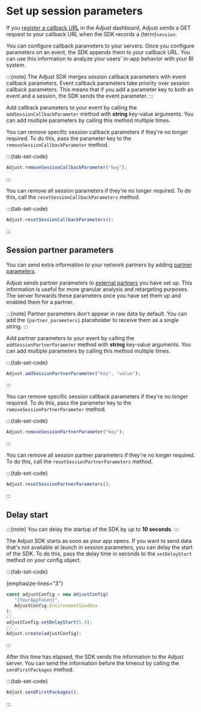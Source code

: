 # Set up session parameters

If you [register a callback URL](https://help.adjust.com/en/article/best-practices-callbacks) in the Adjust dashboard, Adjust sends a GET request to your callback URL when the SDK records a {term}`session`.

You can configure callback parameters to your servers. Once you configure parameters on an event, the SDK appends them to your callback URL. You can use this information to analyze your users' in-app behavior with your BI system.

:::{note}
The Adjust SDK merges session callback parameters with event callback parameters. Event callback parameters take priority over session callback parameters. This means that if you add a parameter key to both an event and a session, the SDK sends the event parameter.
:::

Add callback parameters to your event by calling the `addSessionCallbackParameter` method with **string** key-value arguments. You can add multiple parameters by calling this method multiple times.

You can remove specific session callback parameters if they're no longer required. To do this, pass the parameter key to the `removeSessionCallbackParameter` method.

:::{tab-set-code}

```js
Adjust.removeSessionCallbackParameter("key");
```

:::

You can remove all session parameters if they're no longer required. To do this, call the `resetSessionCallbackParameters` method.

:::{tab-set-code}

```js
Adjust.resetSessionCallbackParameters();
```

:::

## Session partner parameters

You can send extra information to your network partners by adding [partner parameters](https://help.adjust.com/en/article/advanced-event-setup#receive-custom-data-with-partner-parameters).

Adjust sends partner parameters to [external partners](https://help.adjust.com/en/article/integrated-partners) you have set up. This information is useful for more granular analysis and retargeting purposes. The server forwards these parameters once you have set them up and enabled them for a partner.

:::{note}
Partner parameters don't appear in raw data by default. You can add the `{partner_parameters}` placeholder to receive them as a single string.
:::

Add partner parameters to your event by calling the `addSessionPartnerParameter` method with **string** key-value arguments. You can add multiple parameters by calling this method multiple times.

:::{tab-set-code}

```js
Adjust.addSessionPartnerParameter("key", "value");
```

:::

You can remove specific session callback parameters if they're no longer required. To do this, pass the parameter key to the `removeSessionPartnerParameter` method.

:::{tab-set-code}

```js
Adjust.removeSessionPartnerParameter("key");
```

:::

You can remove all session partner parameters if they're no longer required. To do this, call the `resetSessionPartnerParameters` method.

:::{tab-set-code}

```js
Adjust.resetSessionPartnerParameters();
```

:::

## Delay start

:::{note}
You can delay the startup of the SDK by up to **10 seconds**.
:::

The Adjust SDK starts as soon as your app opens. If you want to send data that's not available at launch in session parameters, you can delay the start of the SDK. To do this, pass the delay time in seconds to the `setDelayStart` method on your config object.

:::{tab-set-code}

{emphasize-lines="3"}

```js
const adjustConfig = new AdjustConfig(
   "{YourAppToken}",
   AdjustConfig.EnvironmentSandbox
);
//...
adjustConfig.setDelayStart(5.5);
//...
Adjust.create(adjustConfig);
```

:::

After this time has elapsed, the SDK sends the information to the Adjust server. You can send the information before the timeout by calling the `sendFirstPackages` method.

:::{tab-set-code}

```js
Adjust.sendFirstPackages();
```

:::
